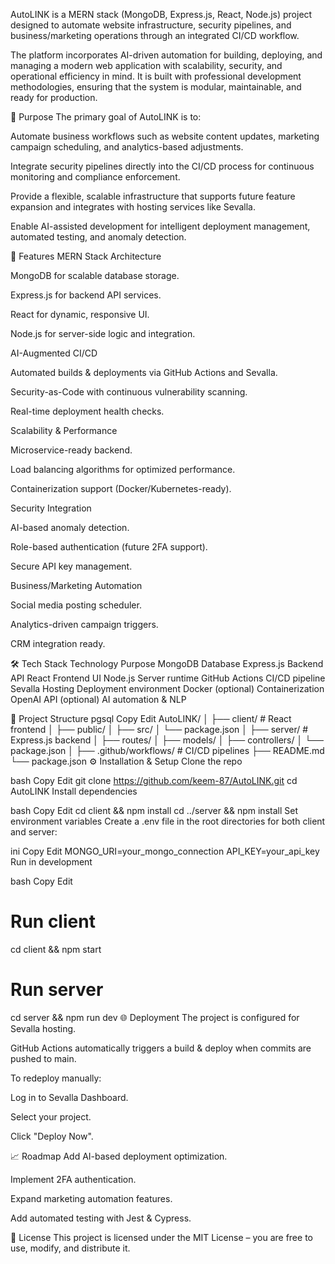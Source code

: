 AutoLINK is a MERN stack (MongoDB, Express.js, React, Node.js) project designed to automate website infrastructure, security pipelines, and business/marketing operations through an integrated CI/CD workflow.

The platform incorporates AI-driven automation for building, deploying, and managing a modern web application with scalability, security, and operational efficiency in mind. It is built with professional development methodologies, ensuring that the system is modular, maintainable, and ready for production.

📌 Purpose
The primary goal of AutoLINK is to:

Automate business workflows such as website content updates, marketing campaign scheduling, and analytics-based adjustments.

Integrate security pipelines directly into the CI/CD process for continuous monitoring and compliance enforcement.

Provide a flexible, scalable infrastructure that supports future feature expansion and integrates with hosting services like Sevalla.

Enable AI-assisted development for intelligent deployment management, automated testing, and anomaly detection.

🚀 Features
MERN Stack Architecture

MongoDB for scalable database storage.

Express.js for backend API services.

React for dynamic, responsive UI.

Node.js for server-side logic and integration.

AI-Augmented CI/CD

Automated builds & deployments via GitHub Actions and Sevalla.

Security-as-Code with continuous vulnerability scanning.

Real-time deployment health checks.

Scalability & Performance

Microservice-ready backend.

Load balancing algorithms for optimized performance.

Containerization support (Docker/Kubernetes-ready).

Security Integration

AI-based anomaly detection.

Role-based authentication (future 2FA support).

Secure API key management.

Business/Marketing Automation

Social media posting scheduler.

Analytics-driven campaign triggers.

CRM integration ready.

🛠️ Tech Stack
Technology	Purpose
MongoDB	Database
Express.js	Backend API
React	Frontend UI
Node.js	Server runtime
GitHub Actions	CI/CD pipeline
Sevalla Hosting	Deployment environment
Docker (optional)	Containerization
OpenAI API (optional)	AI automation & NLP

📂 Project Structure
pgsql
Copy
Edit
AutoLINK/
│
├── client/               # React frontend
│   ├── public/
│   ├── src/
│   └── package.json
│
├── server/               # Express.js backend
│   ├── routes/
│   ├── models/
│   ├── controllers/
│   └── package.json
│
├── .github/workflows/    # CI/CD pipelines
├── README.md
└── package.json
⚙️ Installation & Setup
Clone the repo

bash
Copy
Edit
git clone https://github.com/keem-87/AutoLINK.git
cd AutoLINK
Install dependencies

bash
Copy
Edit
cd client && npm install
cd ../server && npm install
Set environment variables
Create a .env file in the root directories for both client and server:

ini
Copy
Edit
MONGO_URI=your_mongo_connection
API_KEY=your_api_key
Run in development

bash
Copy
Edit
# Run client
cd client && npm start

# Run server
cd server && npm run dev
🌐 Deployment
The project is configured for Sevalla hosting.

GitHub Actions automatically triggers a build & deploy when commits are pushed to main.

To redeploy manually:

Log in to Sevalla Dashboard.

Select your project.

Click "Deploy Now".

📈 Roadmap
 Add AI-based deployment optimization.

 Implement 2FA authentication.

 Expand marketing automation features.

 Add automated testing with Jest & Cypress.

📄 License
This project is licensed under the MIT License – you are free to use, modify, and distribute it.
